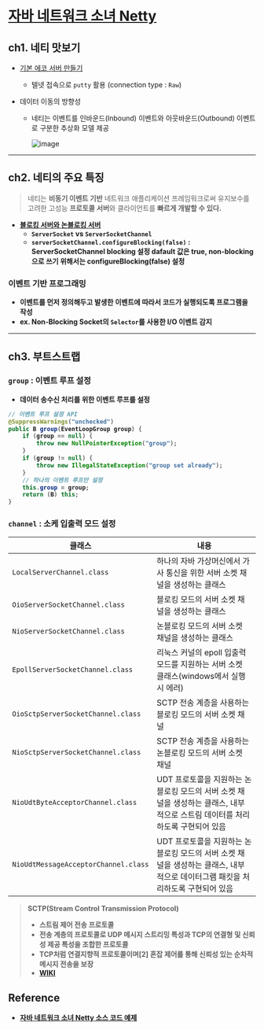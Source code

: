 # [자바 네트워크 소녀 Netty](http://www.kyobobook.co.kr/product/detailViewKor.laf?ejkGb=KOR&mallGb=KOR&barcode=9788968482243&orderClick=LAG&Kc=)

## ch1. 네티 맛보기
- [기본 에코 서버 만들기](./netty-example/src/main/java/ch1/echo/)
    - 텔넷 접속으로 `putty` 활용 (connection type : `Raw`)

- 데이터 이동의 방향성
    - 네티는 이벤트를 인바운드(Inbound) 이벤트와 아웃바운드(Outbound) 이벤트로 구분한 추상화 모델 제공

        ![image](https://user-images.githubusercontent.com/59307414/156346568-3286825f-b641-4624-8937-1e4924ed6f6a.png)

---

## ch2. 네티의 주요 특징

> 네티는 <b>비동기 이벤트 기반</b> 네트워크 애플리케이션 프레임워크로써 유지보수를 고려한 고성능 <b>프로토콜 서버</b>와 클라이언트를 <b>빠르게 개발할 수 있다.

- [블로킹 서버와 논블로킹 서버](./netty-example/src/main/java/ch2/)
    - `ServerSocket` vs `ServerSocketChannel`
    - `serverSocketChannel.configureBlocking(false)` : ServerSocketChannel blocking 설정 dafault 값은 true, non-blocking으로 쓰기 위해서는 configureBlocking(false) 설정

### 이벤트 기반 프로그래밍
- 이벤트를 먼저 정의해두고 발생한 이벤트에 따라서 코드가 실행되도록 프로그램을 작성
- ex. Non-Blocking Socket의 `Selector`를 사용한 I/O 이벤트 감지

---

## ch3. 부트스트랩
### `group` : 이벤트 루프 설정
- 데이터 송수신 처리를 위한 이벤트 루프를 설정

```java
// 이벤트 루프 설정 API
@SuppressWarnings("unchecked")
public B group(EventLoopGroup group) {
    if (group == null) {
        throw new NullPointerException("group");
    }
    if (group != null) {
        throw new IllegalStateException("group set already");
    }
    // 하나의 이벤트 루프만 설정
    this.group = group;
    return (B) this;
}
```

### `channel` : 소케 입출력 모드 설정

|클래스|내용|
|---|---|
|`LocalServerChannel.class`|하나의 자바 가상머신에서 가사 통신을 위한 서버 소켓 채널을 생성하는 클래스|
|`OioServerSocketChannel.class`|블로킹 모드의 서버 소켓 채널을 생성하는 클래스|
|`NioServerSocketChannel.class`|논블로킹 모드의 서버 소켓 채널을 생성하는 클래스|
|`EpollServerSocketChannel.class`|리눅스 커널의 epoll 입출력 모드를 지원하는 서버 소켓 클래스(windows에서 실행 시 에러)|
|`OioSctpServerSocketChannel.class`|SCTP 전송 계층을 사용하는 블로킹 모드의 서버 소켓 채널|
|`NioSctpServerSocketChannel.class`|SCTP 전송 계층을 사용하는 논블로킹 모드의 서버 소켓 채널|
|`NioUdtByteAcceptorChannel.class`|UDT 프로토콜을 지원하는 논블로킹 모드의 서버 소켓 채널을 생성하는 클래스, 내부적으로 스트림 데이터를 처리하도록 구현되어 있음|
|`NioUdtMessageAcceptorChannel.class`|UDT 프로토콜을 지원하는 논블로킹 모드의 서버 소켓 채널을 생성하는 클래스, 내부적으로 데이터그램 패킷을 처리하도록 구현되어 있음|

> SCTP(Stream Control Transmission Protocol)
> - 스트림 제어 전송 프로토콜
> - 전송 계층의 프로토콜로 UDP 메시지 스트리밍 특성과 TCP의 연결형 및 신뢰성 제공 특성을 조합한 프로토콜
> - TCP처럼 연결지향적 프로토콜이며[2] 혼잡 제어를 통해 신뢰성 있는 순차적 메시지 전송을 보장
> - [WIKI](https://ko.wikipedia.org/wiki/%EC%8A%A4%ED%8A%B8%EB%A6%BC_%EC%A0%9C%EC%96%B4_%EC%A0%84%EC%86%A1_%ED%94%84%EB%A1%9C%ED%86%A0%EC%BD%9C)


## Reference
- [자바 네트워크 소녀 Netty 소스 코드 예제](https://github.com/krisjey/netty.book.kor)